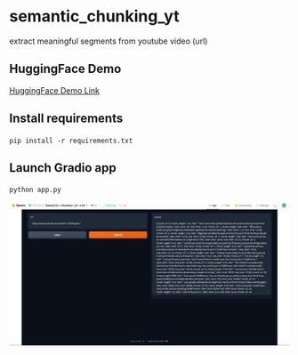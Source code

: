 # semantic_chunking_yt
extract meaningful segments from youtube video (url)

## HuggingFace Demo
[HuggingFace Demo Link](https://huggingface.co/spaces/Tohidichi/Semantic-chunker-yt-vid)

## Install requirements
`pip install -r requirements.txt`

## Launch Gradio app
`python app.py`

![Screenshot](<Screenshot 2024-05-16 205653.png>)
